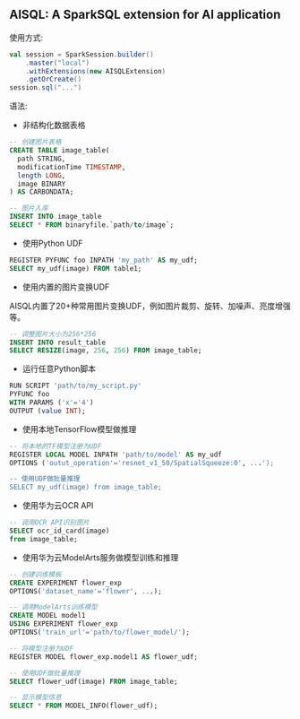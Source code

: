 ## AISQL:  A SparkSQL extension for AI application

使用方式:
```scala
val session = SparkSession.builder()
    .master("local")
    .withExtensions(new AISQLExtension)
    .getOrCreate()
session.sql("...")
```

语法:
- 非结构化数据表格

```sql
-- 创建图片表格
CREATE TABLE image_table(
  path STRING,
  modificationTime TIMESTAMP,
  length LONG,
  image BINARY
) AS CARBONDATA;

-- 图片入库
INSERT INTO image_table 
SELECT * FROM binaryfile.`path/to/image`;
```


- 使用Python UDF

```sql
REGISTER PYFUNC foo INPATH 'my_path' AS my_udf;
SELECT my_udf(image) FROM table1;
```

- 使用内置的图片变换UDF

AISQL内置了20+种常用图片变换UDF，例如图片裁剪、旋转、加噪声、亮度增强等。
```sql
-- 调整图片大小为256*256
INSERT INTO result_table
SELECT RESIZE(image, 256, 256) FROM image_table;
```


- 运行任意Python脚本

```sql
RUN SCRIPT 'path/to/my_script.py' 
PYFUNC foo 
WITH PARAMS ('x'='4')
OUTPUT (value INT);
```


- 使用本地TensorFlow模型做推理

```sql
-- 将本地的TF模型注册为UDF
REGISTER LOCAL MODEL INPATH 'path/to/model' AS my_udf 
OPTIONS ('outut_operation'='resnet_v1_50/SpatialSqueeze:0', ...');

-- 使用UDF做批量推理
SELECT my_udf(image) from image_table;
```


- 使用华为云OCR API

```sql
-- 调用OCR API识别图片
SELECT ocr_id_card(image) 
from image_table;
```


- 使用华为云ModelArts服务做模型训练和推理

```sql
-- 创建训练模板
CREATE EXPERIMENT flower_exp
OPTIONS('dataset_name'='flower', ...);

-- 调用ModelArts训练模型
CREATE MODEL model1 
USING EXPERIMENT flower_exp
OPTIONS('train_url'='path/to/flower_model/');

-- 将模型注册为UDF
REGISTER MODEL flower_exp.model1 AS flower_udf;

-- 使用UDF做批量推理
SELECT flower_udf(image) FROM image_table;

-- 显示模型信息
SELECT * FROM MODEL_INFO(flower_udf);
```

